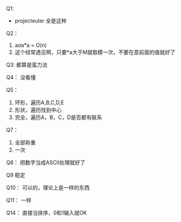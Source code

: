 Q1:
-  projecteuler 全是这种


Q2：
1. a*a*a*a =  O(n)
2. 这个经常遇见啊，只要*a大于M就取模一次，不要在意前面的值就好了

Q3:
都算是蛮力法

Q4：
没看懂

Q5：
1. 环形，遍历A,B,C,D,E
2. 形状，遍历找到中心
3. 完全，遍历A，B，C，D是否都有联系


Q7：
1. 全部称重
2. 一次

Q8：
把数字当成ASCII处理就好了

Q9
稳定

Q10：
可以的，理论上是一样的东西

Q11：
一样

Q14：
直接当排序，0和1输入就OK





